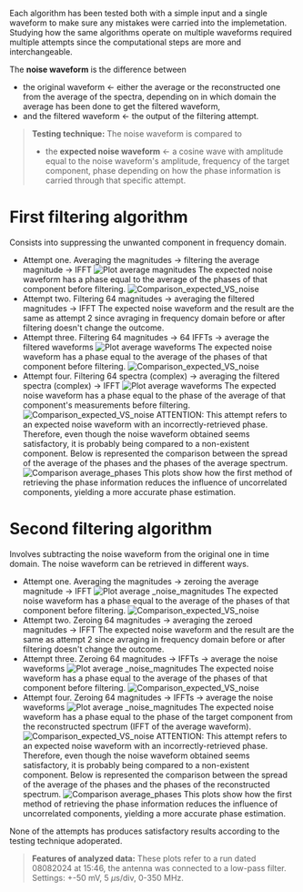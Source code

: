 Each algorithm has been tested both with a simple input and a single waveform to make sure any mistakes were carried into the implemetation. Studying how the same algorithms operate on multiple waveforms required multiple attempts since the computational steps are more and interchangeable.

The **noise waveform** is the difference between 
 - the original waveform $\longleftarrow$ either the average or the reconstructed one  from the average of the spectra, depending on in which domain the average has been done to get the filtered waveform,
- and the filtered waveform $\longleftarrow$ the output of the filtering attempt.

> **Testing technique:** The noise waveform is compared to
> - the **expected noise waveform** $\longleftarrow$ a cosine wave with amplitude equal to the noise waveform's amplitude, frequency of the target component, phase depending on how the phase information is carried through that specific attempt.

# First filtering algorithm
Consists into suppressing the unwanted component in frequency domain.

- Attempt one. Averaging the magnitudes $\longrightarrow$ filtering the average magnitude $\longrightarrow$ IFFT
  ![Plot average magnitudes](../Results/080824_15.42/method1_filtered_fft_test1.png)
  The expected noise waveform has a phase equal to the average of the phases of that component before filtering.
  ![Comparison_expected_VS_noise](../Results/080824_15.42/method1_noise_wf_test1.png)
- Attempt two. Filtering 64 magnitudes $\longrightarrow$ averaging the filtered magnitudes $\longrightarrow$ IFFT
  The expected noise waveform and the result are the same as attempt 2 since avraging in frequency domain before or after filtering doesn't change the outcome.
- Attempt three. Filtering 64 magnitudes $\longrightarrow$ 64 IFFTs $\longrightarrow$ average the filtered waveforms
  ![Plot average waveforms](../Results/080824_15.42/method3_filtered_wf_test3.png)
  The expected noise waveform has a phase equal to the average of the phases of that component before filtering.
  ![Comparison_expected_VS_noise](../Results/080824_15.42/method1_noise_wf_test3.png)
- Attempt four. Filtering 64 spectra (complex) $\longrightarrow$ averaging the filtered spectra (complex) $\longrightarrow$ IFFT
  ![Plot average waveforms](../Results/080824_15.42/method1_filtered_wf_test4.png)
  The expected noise waveform has a phase equal to the phase of the average of that component's measurements before filtering.
  ![Comparison_expected_VS_noise](../Results/080824_15.42/method1_noise_wf_test4.png)
 ATTENTION: This attempt refers to an expected noise waveform with an incorrectly-retrieved phase. Therefore, even though the noise waveform obtained seems satisfactory, it is probably being compared to a non-existent component.
  Below is represented the comparison between the spread of the average of the phases and the phases of the average spectrum.
  ![Comparison average_phases](../Results/080824_15.42/right_VS_wrong_phases.png)
  This plots show how the first method of retrieving the phase information reduces the influence of uncorrelated components, yielding a more accurate phase estimation.

# Second filtering algorithm
Involves subtracting the noise waveform from the original one in time domain. The noise waveform can be retrieved in different ways.
- Attempt one. Averaging the magnitudes $\longrightarrow$ zeroing the average magnitude $\longrightarrow$ IFFT
  ![Plot average _noise_magnitudes](../Results/080824_15.42/method2_noise_fft_test1.png)
  The expected noise waveform has a phase equal to the average of the phases of that component before filtering.
  ![Comparison_expected_VS_noise](../Results/080824_15.42/method2_noise_wf_test1.png)
- Attempt two. Zeroing 64 magnitudes $\longrightarrow$ averaging the zeroed magnitudes $\longrightarrow$ IFFT
 The expected noise waveform and the result are the same as attempt 2 since avraging in frequency domain before or after filtering doesn't change the outcome.
- Attempt three. Zeroing 64 magnitudes $\longrightarrow$ IFFTs $\longrightarrow$ average the noise waveforms
  ![Plot average _noise_magnitudes](../Results/080824_15.42/method2_noise_fft_test3.png)
  The expected noise waveform has a phase equal to the average of the phases of that component before filtering.
  ![Comparison_expected_VS_noise](../Results/080824_15.42/method2_noise_wf_test3.png)
- Attempt four. Zeroing 64 magnitudes $\longrightarrow$ IFFTs $\longrightarrow$ average the noise waveforms
  ![Plot average _noise_magnitudes](../Results/080824_15.42/method2_noise_fft_test4.png)
  The expected noise waveform has a phase equal to the phase of the target component from the reconstructed spectrum (IFFT of the average waveform).
  ![Comparison_expected_VS_noise](../Results/080824_15.42/method2_noise_wf_test4.png)
  ATTENTION: This attempt refers to an expected noise waveform with an incorrectly-retrieved phase. Therefore, even though the noise waveform obtained seems satisfactory, it is probably being compared to a non-existent component.
  Below is represented the comparison between the spread of the average of the phases and the phases of the reconstructed spectrum.
  ![Comparison average_phases](../Results/080824_15.42/right_VS_wrong_phases.png)
  This plots show how the first method of retrieving the phase information reduces the influence of uncorrelated components, yielding a more accurate phase estimation.

None of the attempts has produces satisfactory results according to the testing technique adoperated.

> **Features of analyzed data:** These plots refer to a run dated 08082024 at 15:46, the antenna was connected to a low-pass filter. Settings: +-50 mV, 5 $\mu$s/div, 0-350 MHz.
